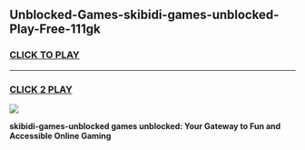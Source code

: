 
## Unblocked-Games-skibidi-games-unblocked-Play-Free-111gk
<h3>
<a href="https://premium76.site?title=skibidi-games-unblocked&ref=20M">CLICK TO PLAY</a></h3>
<hr>

<h3>
<a href="https://premium76.site?title=skibidi-games-unblocked&ref=20M">CLICK 2 PLAY</a>
  
</h3>

<a href="https://premium76.site?title=skibidi-games-unblocked&ref=19M"><img src="https://clearcache.store/games.png"></a>


**skibidi-games-unblocked games unblocked: Your Gateway to Fun and Accessible Online Gaming**
